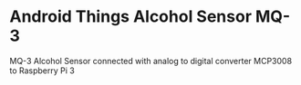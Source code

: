 # Android Things Alcohol Sensor MQ-3
MQ-3 Alcohol Sensor connected with analog to digital converter MCP3008 to Raspberry Pi 3
